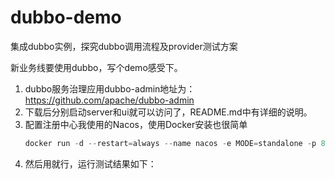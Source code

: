 # dubbo-demo
集成dubbo实例，探究dubbo调用流程及provider测试方案

新业务线要使用dubbo，写个demo感受下。
1. dubbo服务治理应用dubbo-admin地址为：https://github.com/apache/dubbo-admin
2. 下载后分别启动server和ui就可以访问了，README.md中有详细的说明。
3. 配置注册中心我使用的Nacos，使用Docker安装也很简单
   ```javascript
   docker run -d --restart=always --name nacos -e MODE=standalone -p 8848:8848 --privileged=true nacos/nacos-server:2.0.0
   ```
4. 然后用就行，运行测试结果如下：
